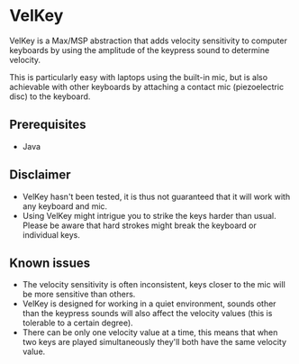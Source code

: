 # VelKey

VelKey is a Max/MSP abstraction that adds velocity sensitivity to computer keyboards by using the amplitude of the keypress sound to determine velocity.

This is particularly easy with laptops using the built-in mic, but is also achievable with other keyboards by attaching a contact mic (piezoelectric disc) to the keyboard.

## Prerequisites

- Java

## Disclaimer

- VelKey hasn't been tested, it is thus not guaranteed that it will work with any keyboard and mic.
- Using VelKey might intrigue you to strike the keys harder than usual. Please be aware that hard strokes might break the keyboard or individual keys.

## Known issues

- The velocity sensitivity is often inconsistent, keys closer to the mic will be more sensitive than others.
- VelKey is designed for working in a quiet environment, sounds other than the keypress sounds will also affect the velocity values (this is tolerable to a certain degree).
- There can be only one velocity value at a time, this means that when two keys are played simultaneously they'll both have the same velocity value.